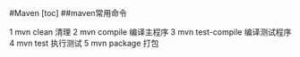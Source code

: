 #Maven
[toc]
##maven常用命令

1 mvn clean 清理
2 mvn compile 编译主程序
3 mvn test-compile 编译测试程序
4 mvn test 执行测试
5 mvn package 打包